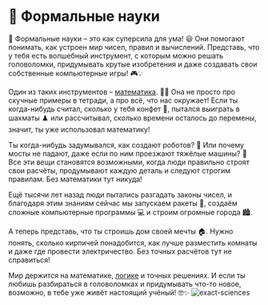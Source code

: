 # 📜 Формальные науки
📜 Формальные науки – это как суперсила для ума! 😃 Они помогают понимать, как устроен мир чисел, правил и вычислений. Представь, что у тебя есть волшебный инструмент, с которым можно решать головоломки, придумывать крутые изобретения и даже создавать свои собственные компьютерные игры! 🎮💡

Один из таких инструментов – [математика](./математика.md). 📏🔢 Она не просто про скучные примеры в тетради, а про всё, что нас окружает! Если ты когда-нибудь считал, сколько у тебя конфет 🍬, пытался выиграть в шахматы ♟️ или рассчитывал, сколько времени осталось до перемены, значит, ты уже использовал математику!

Ты когда-нибудь задумывался, как создают роботов? 🤖 Или почему мосты не падают, даже если по ним проезжают тяжёлые машины? 🚗 Все эти вещи становятся возможными, когда люди правильно строят свои расчёты, продумывают каждую деталь и следуют строгим правилам. Без математики тут никуда!

Ещё тысячи лет назад люди пытались разгадать законы чисел, и благодаря этим знаниям сейчас мы запускаем ракеты 🚀, создаём сложные компьютерные программы 💻 и строим огромные города 🏙️.

А теперь представь, что ты строишь дом своей мечты 🏠. Нужно понять, сколько кирпичей понадобится, как лучше разместить комнаты и даже где провести электричество. Без точных расчётов тут не справиться!

Мир держится на математике, [логике](./логика.md) и точных решениях. И если ты любишь разбираться в головоломках и придумывать что-то новое, возможно, в тебе уже живёт настоящий учёный! 🤓✨
![exact-sciences](https://github.com/user-attachments/assets/09327528-637d-4433-8a12-3ef54c4e6be8)
